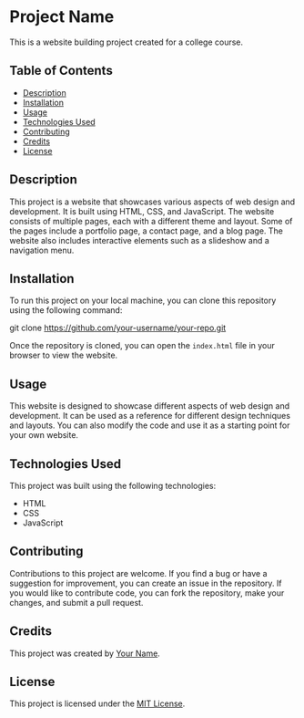 # Project Name

This is a website building project created for a college course.

## Table of Contents

- [Description](#description)
- [Installation](#installation)
- [Usage](#usage)
- [Technologies Used](#technologies-used)
- [Contributing](#contributing)
- [Credits](#credits)
- [License](#license)

## Description

This project is a website that showcases various aspects of web design and development. It is built using HTML, CSS, and JavaScript. The website consists of multiple pages, each with a different theme and layout. Some of the pages include a portfolio page, a contact page, and a blog page. The website also includes interactive elements such as a slideshow and a navigation menu.

## Installation

To run this project on your local machine, you can clone this repository using the following command:

git clone https://github.com/your-username/your-repo.git


Once the repository is cloned, you can open the `index.html` file in your browser to view the website.

## Usage

This website is designed to showcase different aspects of web design and development. It can be used as a reference for different design techniques and layouts. You can also modify the code and use it as a starting point for your own website.

## Technologies Used

This project was built using the following technologies:

- HTML
- CSS
- JavaScript

## Contributing

Contributions to this project are welcome. If you find a bug or have a suggestion for improvement, you can create an issue in the repository. If you would like to contribute code, you can fork the repository, make your changes, and submit a pull request.

## Credits

This project was created by [Your Name](https://github.com/your-username).

## License

This project is licensed under the [MIT License](https://opensource.org/licenses/MIT).
